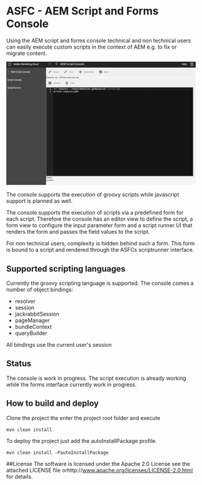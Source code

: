 # ASFC - AEM Script and Forms Console
Using the AEM script and forms console technical and non technical users can easily execute custom scripts in the context of AEM e.g. to fix or migrate content. 

![Editor View](https://github.com/thomashartm/aem-script-console/blob/screenshots/pictures/scriptconsole.png "AEM Script Console Editor View")

The console supports the execution of groovy scripts while javascript support is planned as well.

The console supports the execution of scripts via a predefined form for each script. 
Therefore the console has an editor view to define the script, a form view to configure the input parameter form and a script runner UI that renders the form and passes the field values to the script.

For non technical users, complexity is hidden behind such a form. This form is bound to a script and rendered through the ASFCs scriptrunner interface.


## Supported scripting languages
Currently the groovy scripting language is supported. The console comes a number of object bindings:
- resolver
- session
- jackrabbitSession
- pageManager
- bundleContext
- queryBuilder

All bindings use the current user's session

## Status
The console is work in progress. The script execution is already working while the forms interface currently work in progress.

## How to build and deploy
Clone the project the enter the project root folder and execute 
```
mvn clean install 
```

To deploy the project just add the autoInstallPackage profile.
```
mvn clean install -PautoInstallPackage
```

##License
The software is licensed under the Apache 2.0 License see the attached LICENSE file orhttp://www.apache.org/licenses/LICENSE-2.0.html for details.
